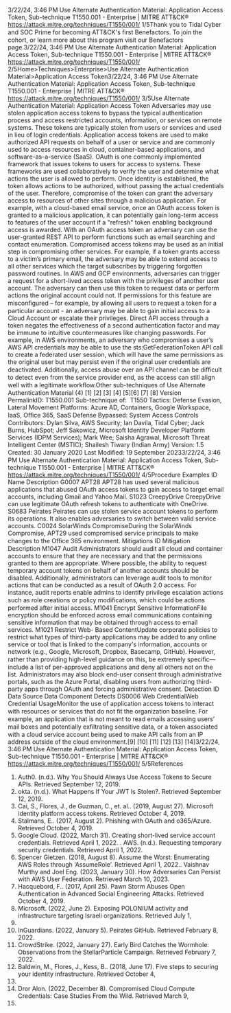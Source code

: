 3/22/24, 3:46 PM Use Alternate Authentication Material: Application Access Token, Sub-technique T1550.001 - Enterprise | MITRE ATT&CK®
https://attack.mitre.org/techniques/T1550/001/ 1/5Thank you to Tidal Cyber and SOC Prime for becoming ATT&CK's ﬁrst Benefactors. To join the cohort, or learn more about this program visit our
Benefactors page.3/22/24, 3:46 PM Use Alternate Authentication Material: Application Access Token, Sub-technique T1550.001 - Enterprise | MITRE ATT&CK®
https://attack.mitre.org/techniques/T1550/001/ 2/5Home>Techniques>Enterprise>Use Alternate Authentication Material>Application Access Token3/22/24, 3:46 PM Use Alternate Authentication Material: Application Access Token, Sub-technique T1550.001 - Enterprise | MITRE ATT&CK®
https://attack.mitre.org/techniques/T1550/001/ 3/5Use Alternate Authentication Material: Application
Access Token
Adversaries may use stolen application access tokens to bypass the typical authentication process and access restricted accounts,
information, or services on remote systems. These tokens are typically stolen from users or services and used in lieu of login credentials.
Application access tokens are used to make authorized API requests on behalf of a user or service and are commonly used to access
resources in cloud, container-based applications, and software-as-a-service (SaaS).
OAuth is one commonly implemented framework that issues tokens to users for access to systems. These frameworks are used
collaboratively to verify the user and determine what actions the user is allowed to perform. Once identity is established, the token allows
actions to be authorized, without passing the actual credentials of the user. Therefore, compromise of the token can grant the adversary
access to resources of other sites through a malicious application.
For example, with a cloud-based email service, once an OAuth access token is granted to a malicious application, it can potentially gain
long-term access to features of the user account if a "refresh" token enabling background access is awarded. With an OAuth access token
an adversary can use the user-granted REST API to perform functions such as email searching and contact enumeration.
Compromised access tokens may be used as an initial step in compromising other services. For example, if a token grants access to a
victim’s primary email, the adversary may be able to extend access to all other services which the target subscribes by triggering forgotten
password routines. In AWS and GCP environments, adversaries can trigger a request for a short-lived access token with the privileges of
another user account. The adversary can then use this token to request data or perform actions the original account could not. If
permissions for this feature are misconﬁgured – for example, by allowing all users to request a token for a particular account - an adversary
may be able to gain initial access to a Cloud Account or escalate their privileges.
Direct API access through a token negates the effectiveness of a second authentication factor and may be immune to intuitive
countermeasures like changing passwords. For example, in AWS environments, an adversary who compromises a user’s AWS API credentials
may be able to use the sts:GetFederationToken API call to create a federated user session, which will have the same permissions as the
original user but may persist even if the original user credentials are deactivated. Additionally, access abuse over an API channel can be
diﬃcult to detect even from the service provider end, as the access can still align well with a legitimate workﬂow.Other sub-techniques of Use Alternate Authentication Material (4)
[1]
[2]
[3]
[4]
[5][6]
[7]
[8]
Version PermalinkID: T1550.001
Sub-technique of:  T1550
 
Tactics: Defense Evasion, Lateral Movement
 
Platforms: Azure AD, Containers, Google Workspace, IaaS, Oﬃce 365, SaaS
 
Defense Bypassed: System Access Controls
Contributors: Dylan Silva, AWS Security; Ian Davila, Tidal Cyber; Jack Burns, HubSpot; Jeff Sakowicz, Microsoft Identity Developer
Platform Services (IDPM Services); Mark Wee; Saisha Agrawal, Microsoft Threat Intelligent Center (MSTIC); Shailesh Tiwary (Indian
Army)
Version: 1.5
Created: 30 January 2020
Last Modiﬁed: 19 September 20233/22/24, 3:46 PM Use Alternate Authentication Material: Application Access Token, Sub-technique T1550.001 - Enterprise | MITRE ATT&CK®
https://attack.mitre.org/techniques/T1550/001/ 4/5Procedure Examples
ID Name Description
G0007 APT28 APT28 has used several malicious applications that abused OAuth access tokens to gain access to
target email accounts, including Gmail and Yahoo Mail.
S1023 CreepyDrive CreepyDrive can use legitimate OAuth refresh tokens to authenticate with OneDrive.
S0683 Peirates Peirates can use stolen service account tokens to perform its operations. It also enables adversaries to
switch between valid service accounts.
C0024 SolarWinds
CompromiseDuring the SolarWinds Compromise, APT29 used compromised service principals to make changes to
the Oﬃce 365 environment.
Mitigations
ID Mitigation Description
M1047 Audit Administrators should audit all cloud and container accounts to ensure that they are necessary and that the
permissions granted to them are appropriate. Where possible, the ability to request temporary account
tokens on behalf of another accounts should be disabled. Additionally, administrators can leverage audit
tools to monitor actions that can be conducted as a result of OAuth 2.0 access. For instance, audit reports
enable admins to identify privilege escalation actions such as role creations or policy modiﬁcations, which
could be actions performed after initial access.
M1041 Encrypt
Sensitive
InformationFile encryption should be enforced across email communications containing sensitive information that may
be obtained through access to email services.
M1021 Restrict Web-
Based
ContentUpdate corporate policies to restrict what types of third-party applications may be added to any online
service or tool that is linked to the company's information, accounts or network (e.g., Google, Microsoft,
Dropbox, Basecamp, GitHub). However, rather than providing high-level guidance on this, be extremely
speciﬁc—include a list of per-approved applications and deny all others not on the list. Administrators may
also block end-user consent through administrative portals, such as the Azure Portal, disabling users from
authorizing third-party apps through OAuth and forcing administrative consent.
Detection
ID Data Source Data Component Detects
DS0006 Web CredentialWeb Credential
UsageMonitor the use of application access tokens to interact with resources or services that
do not ﬁt the organization baseline. For example, an application that is not meant to read
emails accessing users’ mail boxes and potentially exﬁltrating sensitive data, or a token
associated with a cloud service account being used to make API calls from an IP address
outside of the cloud environment.[9]
[10]
[11]
[12]
[13]
[14]3/22/24, 3:46 PM Use Alternate Authentication Material: Application Access Token, Sub-technique T1550.001 - Enterprise | MITRE ATT&CK®
https://attack.mitre.org/techniques/T1550/001/ 5/5References
1. Auth0. (n.d.). Why You Should Always Use Access Tokens to
Secure APIs. Retrieved September 12, 2019.
2. okta. (n.d.). What Happens If Your JWT Is Stolen?. Retrieved
September 12, 2019.
3. Cai, S., Flores, J., de Guzman, C., et. al.. (2019, August 27).
Microsoft identity platform access tokens. Retrieved October
4, 2019.
4. Stalmans, E.. (2017, August 2). Phishing with OAuth and
o365/Azure. Retrieved October 4, 2019.
5. Google Cloud. (2022, March 31). Creating short-lived service
account credentials. Retrieved April 1, 2022.
 . AWS. (n.d.). Requesting temporary security credentials.
Retrieved April 1, 2022.
7. Spencer Gietzen. (2018, August 8). Assume the Worst:
Enumerating AWS Roles through ‘AssumeRole’. Retrieved April
1, 2022. . Vaishnav Murthy and Joel Eng. (2023, January 30). How
Adversaries Can Persist with AWS User Federation. Retrieved
March 10, 2023.
9. Hacquebord, F.. (2017, April 25). Pawn Storm Abuses Open
Authentication in Advanced Social Engineering Attacks.
Retrieved October 4, 2019.
10. Microsoft. (2022, June 2). Exposing POLONIUM activity and
infrastructure targeting Israeli organizations. Retrieved July 1,
2022.
11. InGuardians. (2022, January 5). Peirates GitHub. Retrieved
February 8, 2022.
12. CrowdStrike. (2022, January 27). Early Bird Catches the
Wormhole: Observations from the StellarParticle Campaign.
Retrieved February 7, 2022.
13. Baldwin, M., Flores, J., Kess, B.. (2018, June 17). Five steps to
securing your identity infrastructure. Retrieved October 4,
2019.
14. Dror Alon. (2022, December 8). Compromised Cloud Compute
Credentials: Case Studies From the Wild. Retrieved March 9,
2023.